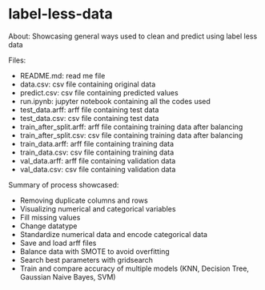 # label-less-data
About: Showcasing general ways used to clean and predict using label less data

Files:
- README.md: read me file
- data.csv: csv file containing original data
- predict.csv: csv file containing predicted values
- run.ipynb: jupyter notebook containing all the codes used
- test_data.arff: arff file containing test data
- test_data.csv: csv file containing test data
- train_after_split.arff: arff file containing training data after balancing
- train_after_split.csv: csv file containing training data after balancing
- train_data.arff: arff file containing training data
- train_data.csv: csv file containing training data
- val_data.arff: arff file containing validation data
- val_data.csv: csv file containing validation data

Summary of process showcased:
- Removing duplicate columns and rows
- Visualizing numerical and categorical variables
- Fill missing values
- Change datatype
- Standardize numerical data and encode categorical data
- Save and load arff files
- Balance data with SMOTE to avoid overfitting
- Search best parameters with gridsearch
- Train and compare accuracy of multiple models (KNN, Decision Tree, Gaussian Naive Bayes, SVM)

